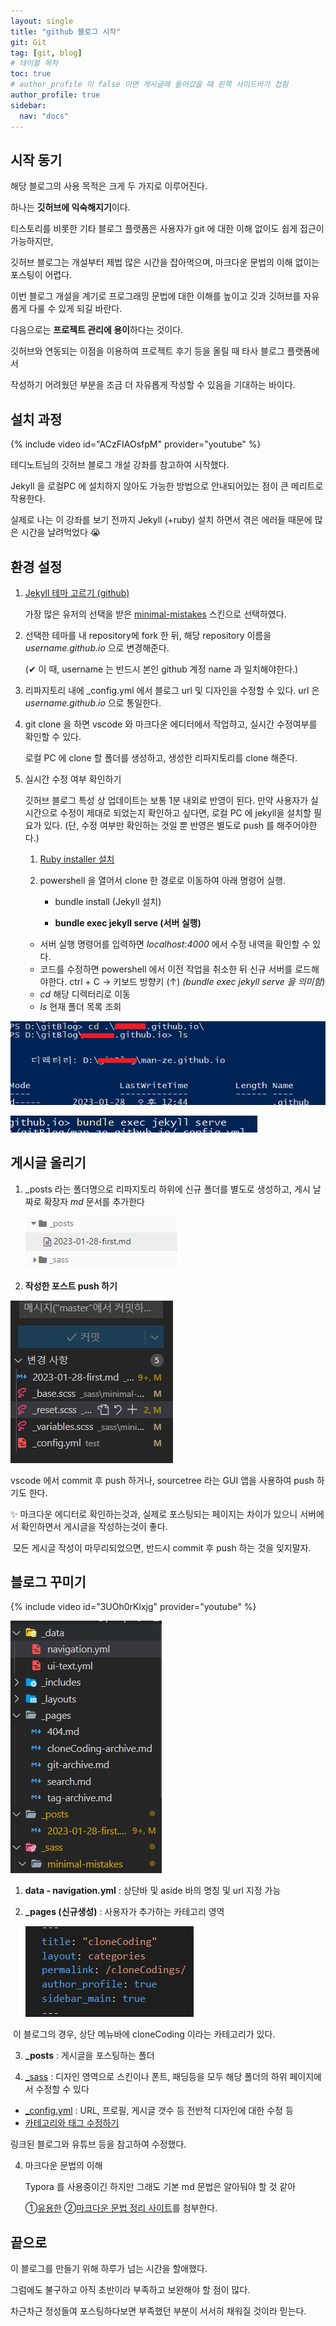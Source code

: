 ```yaml
---
layout: single
title: "github 블로그 시작"
git: Git
tag: [git, blog]
# 테이블 목차
toc: true
# author_profile 이 false 이면 게시글에 들어갔을 때 왼쪽 사이드바가 접힘
author_profile: true
sidebar:
  nav: "docs"
---
```




## 시작 동기

해당 블로그의 사용 목적은 크게 두 가지로 이루어진다.

하나는 **깃허브에 익숙해지기**이다. 

티스토리를 비롯한 기타 블로그 플랫폼은 사용자가 git 에 대한 이해 없이도 쉽게 접근이 가능하지만, 

깃허브 블로그는 개설부터 제법 많은 시간을 잡아먹으며, 마크다운 문법의 이해 없이는 포스팅이 어렵다.

이번 블로그 개설을 계기로 프로그래밍 문법에 대한 이해를 높이고 깃과 깃허브를 자유롭게 다룰 수 있게 되길 바란다.

다음으로는 **프로젝트 관리에 용이**하다는 것이다. 

깃허브와 연동되는 이점을 이용하여 프로젝트 후기 등을 올릴 때 타사 블로그 플랫폼에서 

작성하기 어려웠던 부분을 조금 더 자유롭게 작성할 수 있음을 기대하는 바이다.



## 설치 과정

{% include video id="ACzFIAOsfpM" provider="youtube" %}



테디노트님의 깃허브 블로그 개설 강좌를 참고하여 시작했다.

Jekyll 을 로컬PC 에 설치하지 않아도 가능한 방법으로 안내되어있는 점이 큰 메리트로 작용한다.

실제로 나는 이 강좌를 보기 전까지 Jekyll (+ruby) 설치 하면서 겪은 에러들 때문에 많은 시간을 날려먹었다 😭



## 환경 설정

1. [Jekyll 테마 고르기 (github)](https://github.com/topics/jekyll-theme)

   가장 많은 유저의 선택을 받은 [minimal-mistakes](https://mmistakes.github.io/minimal-mistakes/docs/configuration/) 스킨으로 선택하였다.

2. 선택한 테마를 내 repository에 fork 한 뒤, 해당 repository 이름을 *username.github.io* 으로 변경해준다. 

   (✔ 이 때, username 는 반드시 본인 github 계정 name 과 일치해야한다.)

3. 리파지토리 내에 _config.yml 에서 블로그 url 및 디자인을 수정할 수 있다. 
   url 은 *username.github.io* 으로 통일한다.

4. git clone 을 하면 vscode 와 마크다운 에디터에서 작업하고, 실시간 수정여부를 확인할 수 있다.

   로컬 PC 에 clone 할 폴더를 생성하고, 생성한 리파지토리를 clone 해준다.

5. 실시간 수정 여부 확인하기 

   깃허브 블로그 특성 상 업데이트는 보통 1분 내외로 반영이 된다. 
   만약 사용자가 실시간으로 수정이 제대로 되었는지 확인하고 싶다면, 로컬 PC 에 jekyll을 설치할 필요가 있다.
   (단, 수정 여부만 확인하는 것일 뿐 반영은 별도로 push 를 해주어야한다.)

   

   1. [Ruby installer 설치](https://rubyinstaller.org/downloads/)

   2. powershell 을 열어서 clone 한 경로로 이동하여 아래 명령어 실행.

      - bundle install (Jekyll 설치)

      - **bundle exec jekyll serve (서버 실행)**

        

   * 서버 실행 명령어를 입력하면 *localhost:4000* 에서 수정 내역을 확인할 수 있다. 
   * 코드를 수정하면 powershell 에서 이전 작업을 취소한 뒤 신규 서버를 로드해야한다. 
     ctrl + C → 키보드 방향키 (↑) *(bundle exec jekyll serve 을 의미함)*
   



	+	*cd* 해당 디렉터리로 이동
	+	*ls*  현재 폴더 목록 조회

![image-20230128232944280](../images/2023-01-28-first/image-20230128232944280.png)



![image-20230128233027132](../images/2023-01-28-first/image-20230128233027132.png)



## 게시글 올리기

1. _posts 라는 폴더명으로 리파지토리 하위에 신규 폴더를 별도로 생성하고,  게시 날짜로 확장자 *md* 문서를 추가한다 

   ![image-20230128234630785](../images/2023-01-28-first/image-20230128234630785.png)

   

   

2. **작성한 포스트 push 하기**

   

![image-20230128183546416](../images/2023-01-28-first/image-20230128183546416.png)



vscode 에서 commit 후 push 하거나, sourcetree 라는 GUI 앱을 사용하여 push 하기도 한다. 



✨ 마크다운 에디터로 확인하는것과, 실제로 포스팅되는 페이지는 차이가 있으니 서버에서 확인하면서 게시글을 작성하는것이 좋다.

​      모든 게시글 작성이 마무리되었으면, 반드시 commit 후 push 하는 것을 잊지말자. 



## 블로그 꾸미기

{% include video id="3UOh0rKlxjg" provider="youtube" %}



![image-20230128235345978](../images/2023-01-28-first/image-20230128235345978.png)

1. **data - navigation.yml** : 상단바 및 aside 바의 명칭 및 url 지정 가능

2. **_pages (신규생성)** : 사용자가 추가하는 카테고리 영역 

   ![image-20230128235941769](../images/2023-01-28-first/image-20230128235941769.png)

​		이 블로그의 경우, 상단 메뉴바에 cloneCoding 이라는 카테고리가 있다. 



3. **_posts** : 게시글을 포스팅하는 폴더

4. [_sass](https://devinlife.com/howto%20github%20pages/github-pages-settings/) : 디자인 영역으로 스킨이나 폰트, 패딩등을 모두 해당 폴더의 하위 페이지에서 수정할 수 있다

   

+ [_config.yml](https://velog.io/@eona1301/Github-Blog-minimal-mistakes-config.yml-%EC%88%98%EC%A0%95%ED%95%98%EA%B8%B0) : URL, 프로필, 게시글 갯수 등 전반적 디자인에 대한 수정 등
+ [카테고리와 태그 수정하기](https://devinlife.com/howto%20github%20pages/category-tag/)



링크된 블로그와 유튜브 등을 참고하여 수정했다.



4. 마크다운 문법의 이해

   Typora 를 사용중이긴 하지만 그래도 기본 md 문법은 알아둬야 할 것 같아

   ①[유용한](https://goddaehee.tistory.com/307) ②[마크다운 문법 정리 사이트](https://gist.github.com/ihoneymon/652be052a0727ad59601)를 첨부한다. 
   
   

##  끝으로

이 블로그를 만들기 위해 하루가 넘는 시간을 할애했다.

그럼에도 불구하고 아직 초반이라 부족하고 보완해야 할 점이 많다. 

차근차근 정성들여 포스팅하다보면 부족했던 부분이 서서히 채워질 것이라 믿는다.







 









